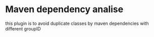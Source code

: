 # Maven dependency analise

this plugin is to avoid duplicate classes by maven dependencies with different groupID

